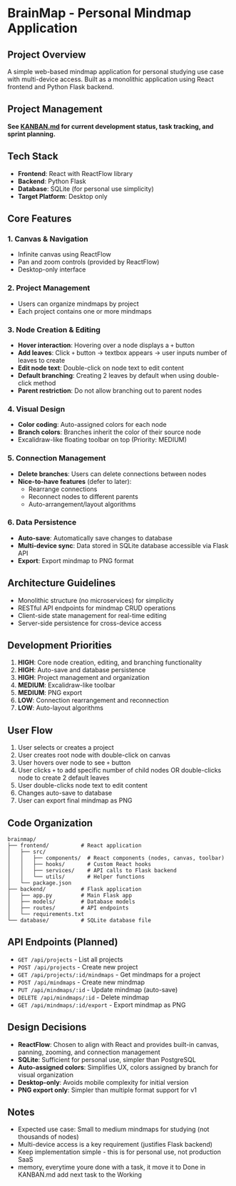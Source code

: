 # BrainMap - Personal Mindmap Application

## Project Overview
A simple web-based mindmap application for personal studying use case with multi-device access. Built as a monolithic application using React frontend and Python Flask backend.

## Project Management
**See [KANBAN.md](./KANBAN.md) for current development status, task tracking, and sprint planning.**

## Tech Stack
- **Frontend**: React with ReactFlow library
- **Backend**: Python Flask
- **Database**: SQLite (for personal use simplicity)
- **Target Platform**: Desktop only

## Core Features

### 1. Canvas & Navigation
- Infinite canvas using ReactFlow
- Pan and zoom controls (provided by ReactFlow)
- Desktop-only interface

### 2. Project Management
- Users can organize mindmaps by project
- Each project contains one or more mindmaps

### 3. Node Creation & Editing
- **Hover interaction**: Hovering over a node displays a `+` button
- **Add leaves**: Click `+` button → textbox appears → user inputs number of leaves to create
- **Edit node text**: Double-click on node text to edit content
- **Default branching**: Creating 2 leaves by default when using double-click method
- **Parent restriction**: Do not allow branching out to parent nodes

### 4. Visual Design
- **Color coding**: Auto-assigned colors for each node
- **Branch colors**: Branches inherit the color of their source node
- Excalidraw-like floating toolbar on top (Priority: MEDIUM)

### 5. Connection Management
- **Delete branches**: Users can delete connections between nodes
- **Nice-to-have features** (defer to later):
  - Rearrange connections
  - Reconnect nodes to different parents
  - Auto-arrangement/layout algorithms

### 6. Data Persistence
- **Auto-save**: Automatically save changes to database
- **Multi-device sync**: Data stored in SQLite database accessible via Flask API
- **Export**: Export mindmap to PNG format

## Architecture Guidelines
- Monolithic structure (no microservices) for simplicity
- RESTful API endpoints for mindmap CRUD operations
- Client-side state management for real-time editing
- Server-side persistence for cross-device access

## Development Priorities
1. **HIGH**: Core node creation, editing, and branching functionality
2. **HIGH**: Auto-save and database persistence
3. **HIGH**: Project management and organization
4. **MEDIUM**: Excalidraw-like toolbar
5. **MEDIUM**: PNG export
6. **LOW**: Connection rearrangement and reconnection
7. **LOW**: Auto-layout algorithms

## User Flow
1. User selects or creates a project
2. User creates root node with double-click on canvas
3. User hovers over node to see `+` button
4. User clicks `+` to add specific number of child nodes OR double-clicks node to create 2 default leaves
5. User double-clicks node text to edit content
6. Changes auto-save to database
7. User can export final mindmap as PNG

## Code Organization
```
brainmap/
├── frontend/          # React application
│   ├── src/
│   │   ├── components/  # React components (nodes, canvas, toolbar)
│   │   ├── hooks/       # Custom React hooks
│   │   ├── services/    # API calls to Flask backend
│   │   └── utils/       # Helper functions
│   └── package.json
├── backend/           # Flask application
│   ├── app.py         # Main Flask app
│   ├── models/        # Database models
│   ├── routes/        # API endpoints
│   └── requirements.txt
└── database/          # SQLite database file
```

## API Endpoints (Planned)
- `GET /api/projects` - List all projects
- `POST /api/projects` - Create new project
- `GET /api/projects/:id/mindmaps` - Get mindmaps for a project
- `POST /api/mindmaps` - Create new mindmap
- `PUT /api/mindmaps/:id` - Update mindmap (auto-save)
- `DELETE /api/mindmaps/:id` - Delete mindmap
- `GET /api/mindmaps/:id/export` - Export mindmap as PNG

## Design Decisions
- **ReactFlow**: Chosen to align with React and provides built-in canvas, panning, zooming, and connection management
- **SQLite**: Sufficient for personal use, simpler than PostgreSQL
- **Auto-assigned colors**: Simplifies UX, colors assigned by branch for visual organization
- **Desktop-only**: Avoids mobile complexity for initial version
- **PNG export only**: Simpler than multiple format support for v1

## Notes
- Expected use case: Small to medium mindmaps for studying (not thousands of nodes)
- Multi-device access is a key requirement (justifies Flask backend)
- Keep implementation simple - this is for personal use, not production SaaS
- memory, everytime youre done with a task,  it move it to Done in KANBAN.md add next task to the Working